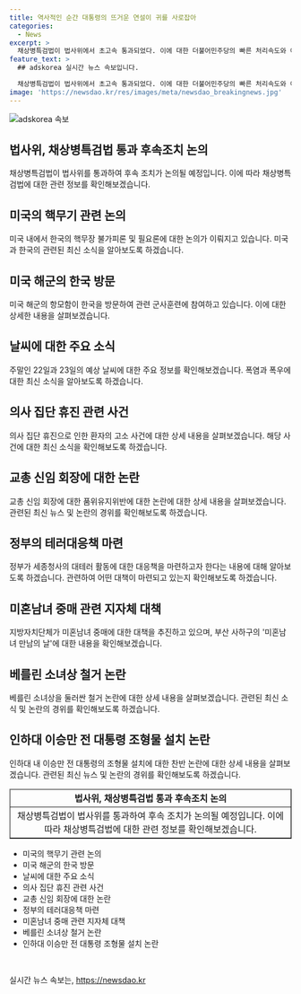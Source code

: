 ```yaml
---
title: 역사적인 순간 대통령의 뜨거운 연설이 귀를 사로잡아
categories:
  - News
excerpt: >
  채상병특검법이 법사위에서 초고속 통과되었다. 이에 대한 더불어민주당의 빠른 처리속도와 야당의 불참에 대한 논란도 이어지고 있다. 한편, 북러 조약 후폭풍으로 한국의 핵무장 불가피론에 대한 논의가 뜨거워지고 있으며, 미국의 항공모함 루즈벨트함이 한미일 군사훈련에 참여하기 위해 부산작전기지에 입항했다. 또한, 주말에는 수도권 폭염과 남부 폭우가 이어질 전망이며, 경찰이 의료법 위반 혐의로 의원을 수사 중이다. 뿐만 아니라 교총 신임 회장에 대한 징계 사실이 알려지면서 논란이 일고 있고, 세종청사 대테러 대응책 마련과 부산 사하구의 미혼남녀 만남의 날 추진, 베를린 소녀상 철거 논란 등 다양한 이슈가 다뤄지고 있다.
feature_text: >
  ## adskorea 실시간 뉴스 속보입니다.

  채상병특검법이 법사위에서 초고속 통과되었다. 이에 대한 더불어민주당의 빠른 처리속도와 야당의 불참에 대한 논란도 이어지고 있다. 한편, 북러 조약 후폭풍으로 한국의 핵무장 불가피론에 대한 논의가 뜨거워지고 있으며, 미국의 항공모함 루즈벨트함이 한미일 군사훈련에 참여하기 위해 부산작전기지에 입항했다. 또한, 주말에는 수도권 폭염과 남부 폭우가 이어질 전망이며, 경찰이 의료법 위반 혐의로 의원을 수사 중이다. 뿐만 아니라 교총 신임 회장에 대한 징계 사실이 알려지면서 논란이 일고 있고, 세종청사 대테러 대응책 마련과 부산 사하구의 미혼남녀 만남의 날 추진, 베를린 소녀상 철거 논란 등 다양한 이슈가 다뤄지고 있다.
image: 'https://newsdao.kr/res/images/meta/newsdao_breakingnews.jpg'
---
```


<p><img src="https://newsdao.kr/res/images/meta/newsdao_breakingnews.jpg" alt="adskorea 속보" /></p>

<h2 data-ke-size="size26">법사위, 채상병특검법 통과 후속조치 논의</h2>

<p data-ke-size="size16">채상병특검법이 법사위를 통과하여 후속 조치가 논의될 예정입니다. 이에 따라 채상병특검법에 대한 관련 정보를 확인해보겠습니다.</p>

<h2 data-ke-size="size26">미국의 핵무기 관련 논의</h2>

<p data-ke-size="size16">미국 내에서 한국의 핵무장 불가피론 및 필요론에 대한 논의가 이뤄지고 있습니다. 미국과 한국의 관련된 최신 소식을 알아보도록 하겠습니다.</p>

<h2 data-ke-size="size26">미국 해군의 한국 방문</h2>

<p data-ke-size="size16">미국 해군의 항모함이 한국을 방문하여 관련 군사훈련에 참여하고 있습니다. 이에 대한 상세한 내용을 살펴보겠습니다.</p>

<h2 data-ke-size="size26">날씨에 대한 주요 소식</h2>

<p data-ke-size="size16">주말인 22일과 23일의 예상 날씨에 대한 주요 정보를 확인해보겠습니다. 폭염과 폭우에 대한 최신 소식을 알아보도록 하겠습니다.</p>

<h2 data-ke-size="size26">의사 집단 휴진 관련 사건</h2>

<p data-ke-size="size16">의사 집단 휴진으로 인한 환자의 고소 사건에 대한 상세 내용을 살펴보겠습니다. 해당 사건에 대한 최신 소식을 확인해보도록 하겠습니다.</p>

<h2 data-ke-size="size26">교총 신임 회장에 대한 논란</h2>

<p data-ke-size="size16">교총 신임 회장에 대한 품위유지위반에 대한 논란에 대한 상세 내용을 살펴보겠습니다. 관련된 최신 뉴스 및 논란의 경위를 확인해보도록 하겠습니다.</p>

<h2 data-ke-size="size26">정부의 테러대응책 마련</h2>

<p data-ke-size="size16">정부가 세종청사의 대테러 활동에 대한 대응책을 마련하고자 한다는 내용에 대해 알아보도록 하겠습니다. 관련하여 어떤 대책이 마련되고 있는지 확인해보도록 하겠습니다.</p>

<h2 data-ke-size="size26">미혼남녀 중매 관련 지자체 대책</h2>

<p data-ke-size="size16">지방자치단체가 미혼남녀 중매에 대한 대책을 추진하고 있으며, 부산 사하구의 '미혼남녀 만남의 날'에 대한 내용을 확인해보겠습니다.</p>

<h2 data-ke-size="size26">베를린 소녀상 철거 논란</h2>

<p data-ke-size="size16">베를린 소녀상을 둘러싼 철거 논란에 대한 상세 내용을 살펴보겠습니다. 관련된 최신 소식 및 논란의 경위를 확인해보도록 하겠습니다.</p>

<h2 data-ke-size="size26">인하대 이승만 전 대통령 조형물 설치 논란</h2>

<p data-ke-size="size16">인하대 내 이승만 전 대통령의 조형물 설치에 대한 찬반 논란에 대한 상세 내용을 살펴보겠습니다. 관련된 최신 뉴스 및 논란의 경위를 확인해보도록 하겠습니다.</p>

<table style="width: 100%;" border="1">
<thead>
<tr>
<td style="text-align: center; height: 17px;"><b>법사위, 채상병특검법 통과 후속조치 논의</b></td>
</tr>
</thead>
<tbody>
<tr>
<td style="text-align: center; height: 17px;">채상병특검법이 법사위를 통과하여 후속 조치가 논의될 예정입니다. 이에 따라 채상병특검법에 대한 관련 정보를 확인해보겠습니다.</td>
</tr>
</tbody>
</table>

<ul>
<li>미국의 핵무기 관련 논의</li>
<li>미국 해군의 한국 방문</li>
<li>날씨에 대한 주요 소식</li>
<li>의사 집단 휴진 관련 사건</li>
<li>교총 신임 회장에 대한 논란</li>
<li>정부의 테러대응책 마련</li>
<li>미혼남녀 중매 관련 지자체 대책</li>
<li>베를린 소녀상 철거 논란</li>
<li>인하대 이승만 전 대통령 조형물 설치 논란</li>
</ul>

<p data-ke-size="size16">&nbsp;</p>
실시간 뉴스 속보는, <a href="https://newsdao.kr" rel="dofollow">https://newsdao.kr</a>


